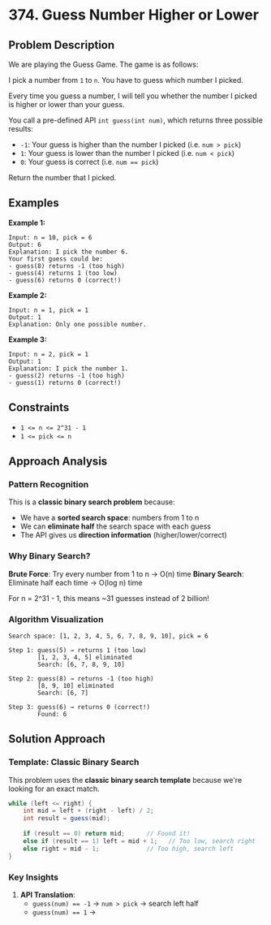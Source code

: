 # 374. Guess Number Higher or Lower

## Problem Description

We are playing the Guess Game. The game is as follows:

I pick a number from `1` to `n`. You have to guess which number I picked.

Every time you guess a number, I will tell you whether the number I picked is higher or lower than your guess.

You call a pre-defined API `int guess(int num)`, which returns three possible results:
- `-1`: Your guess is higher than the number I picked (i.e. `num > pick`)
- `1`: Your guess is lower than the number I picked (i.e. `num < pick`)
- `0`: Your guess is correct (i.e. `num == pick`)

Return the number that I picked.

## Examples

**Example 1:**
```
Input: n = 10, pick = 6
Output: 6
Explanation: I pick the number 6.
Your first guess could be:
- guess(8) returns -1 (too high)
- guess(4) returns 1 (too low)  
- guess(6) returns 0 (correct!)
```

**Example 2:**
```
Input: n = 1, pick = 1
Output: 1
Explanation: Only one possible number.
```

**Example 3:**
```
Input: n = 2, pick = 1
Output: 1
Explanation: I pick the number 1.
- guess(2) returns -1 (too high)
- guess(1) returns 0 (correct!)
```

## Constraints

- `1 <= n <= 2^31 - 1`
- `1 <= pick <= n`

## Approach Analysis

### Pattern Recognition

This is a **classic binary search problem** because:
- We have a **sorted search space**: numbers from 1 to n
- We can **eliminate half** the search space with each guess
- The API gives us **direction information** (higher/lower/correct)

### Why Binary Search?

**Brute Force**: Try every number from 1 to n → O(n) time
**Binary Search**: Eliminate half each time → O(log n) time

For n = 2^31 - 1, this means ~31 guesses instead of 2 billion!

### Algorithm Visualization

```
Search space: [1, 2, 3, 4, 5, 6, 7, 8, 9, 10], pick = 6

Step 1: guess(5) → returns 1 (too low)
        [1, 2, 3, 4, 5] eliminated
        Search: [6, 7, 8, 9, 10]

Step 2: guess(8) → returns -1 (too high)  
        [8, 9, 10] eliminated
        Search: [6, 7]

Step 3: guess(6) → returns 0 (correct!)
        Found: 6
```

## Solution Approach

### Template: Classic Binary Search

This problem uses the **classic binary search template** because we're looking for an exact match.

```java
while (left <= right) {
    int mid = left + (right - left) / 2;
    int result = guess(mid);
    
    if (result == 0) return mid;      // Found it!
    else if (result == 1) left = mid + 1;   // Too low, search right
    else right = mid - 1;             // Too high, search left
}
```

### Key Insights

1. **API Translation**:
    - `guess(num) == -1` → `num > pick` → search left half
    - `guess(num) == 1` →